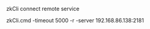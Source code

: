 
zkCli connect remote service

zkCli.cmd -timeout 5000 -r -server 192.168.86.138:2181
















